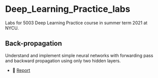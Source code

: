 # Deep_Learning_Practice_labs
Labs for 5003 Deep Learning Practice course in summer term 2021 at NYCU.

## Back-propagation 

Understand and implement simple neural networks with forwarding pass and backward propagation using only two hidden layers.

- :page_facing_up: [Report](./lab1/REPORT.pdf)
